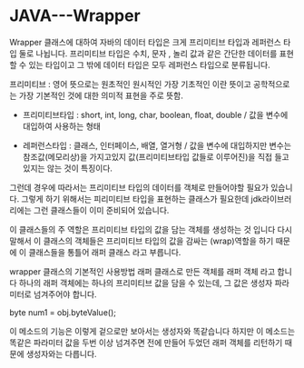 # JAVA---Wrapper
Wrapper 클래스에 대하여
자바의 데이터 타입은 크게 프리미티브 타입과 레퍼런스 타입 둘로 나뉩니다. 프리미티브 타입은 수치, 문자 , 놀리 값과 같은 간단한 데이터를 표현할 수 있는 타입이고 그 밖에 데이터 타입은 모두 레퍼런스 타입으로 분류됩니다.

프리미티브 : 영어 뜻으로는 원초적인 원시적인 가장 기초적인 이란 뜻이고 공학적으로는 가장 기본적인 것에 대한 의미적 표현을 주로 뜻함.

- 프리미티브타입 : short, int, long, char, boolean, float, double / 값을 변수에 대입하여 사용하는 형태

- 레퍼런스타입 : 클래스, 인터페이스, 배열, 열거형 / 값을 변수에 대입하지만 변수는 참조값(메모리상)을 가지고있지 값(프리미티브타입 값들로 이루어진)을 직접 들고있지는 않는 것이 특징이다.

그런데 경우에 따라서는 프리미티브 타입의 데이터를 객체로 만들어야할 필요가 있습니다. 그렇게 하기 위해서는 피리미티브 타입을 표현하는 클래스가 필요한데 jdk라이브러리에는 그런 클래스들이 이미 준비되어 있습니다.

이 클래스들의 주 역할은 프리미티브 타입의 값을 담는 객체를 생성하는 것 입니다 다시 말해서 이 클래스의 객체들은 프리미티브 타입의 값을 감싸는 (wrap)역할을 하기 때문에 이 클래스들을 통틀어 래퍼 클래스 라고 부릅니다.

wrapper 클래스의 기본적인 사용방법
래퍼 클래스로 만든 객체를 래퍼 객체 라고 합니다 하나의 래퍼 객체에는 하나의 프리미티브 값을 담을 수 있는데, 그 값은 생성자 파라미터로 넘겨주어야 합니다.

byte num1 = obj.byteValue();

이 메소드의 기능은 이렇게 겉으로만 보아서는 생성자와 똑같습니다 하지만 이 메소드는 똑같은 파라미터 값을 두번 이상 넘겨주면 전에 만들어 두었던 래퍼 객체를 리턴하기 때문에 생성자와는 다릅니다.

